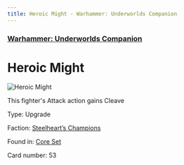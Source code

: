 ```yaml
---
title: Heroic Might - Warhammer: Underworlds Companion
---
```


### [Warhammer: Underworlds Companion](https://guidokessels.github.io/wh-underworlds)

  

# Heroic Might

![Heroic Might](https://warhammerunderworlds.com/wp-content/uploads/sites/6/2017/12/053_ENG-Heroic-Might.png)

This fighter's Attack action gains Cleave

Type: Upgrade

Faction: [Steelheart’s Champions](https://guidokessels.github.io/wh-underworlds/factions/steelhearts-champions)

Found in: [Core Set](https://guidokessels.github.io/wh-underworlds/locations/core-set)

Card number: 53

